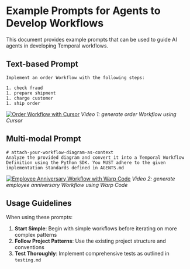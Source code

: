 # Example Prompts for Agents to Develop Workflows

This document provides example prompts that can be used to guide AI agents in developing Temporal workflows.

## Text-based Prompt

```text
Implement an order Workflow with the following steps:

1. check fraud
1. prepare shipment
1. charge customer
1. ship order
```

[![Order Workflow with Cursor](https://img.youtube.com/vi/ePbdiPNsgv4/maxresdefault.jpg)](https://youtu.be/ePbdiPNsgv4)
*Video 1: generate order Workflow using Cursor*

## Multi-modal Prompt

```text
# attach-your-workflow-diagram-as-context
Analyze the provided diagram and convert it into a Temporal Workflow Definition using the Python SDK. You MUST adhere to the given implementation standards defined in AGENTS.md
```

[![Employee Anniversary Workflow with Warp Code](https://img.youtube.com/vi/pgRWSEM7bn4/maxresdefault.jpg)](https://youtu.be/pgRWSEM7bn4)
*Video 2: generate employee anniversary Workflow using Warp Code*

## Usage Guidelines

When using these prompts:

1. **Start Simple**: Begin with simple workflows before iterating on more complex patterns
1. **Follow Project Patterns**: Use the existing project structure and conventions
1. **Test Thoroughly**: Implement comprehensive tests as outlined in `testing.md`
